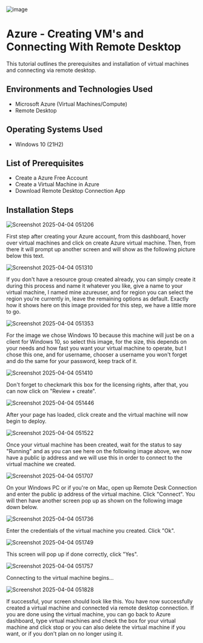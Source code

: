 ![image](https://github.com/user-attachments/assets/f34ea4bd-88a3-4c68-897e-f03fd499cb6d)



<h1>Azure - Creating VM's and Connecting With Remote Desktop</h1>
This tutorial outlines the prerequisites and installation of virtual machines and connecting via remote desktop.<br />


<h2>Environments and Technologies Used</h2>

- Microsoft Azure (Virtual Machines/Compute)
- Remote Desktop

<h2>Operating Systems Used </h2>

- Windows 10</b> (21H2)

<h2>List of Prerequisites</h2>

- Create a Azure Free Account
- Create a Virtual Machine in Azure
- Download Remote Desktop Connection App

<h2>Installation Steps</h2>

![Screenshot 2025-04-04 051206](https://github.com/user-attachments/assets/2646aa6a-b419-4b5b-9dac-398d253f1dc7)


First step after creating your Azure account, from this dashboard, hover over virtual machines and click on create Azure virtual machine.
Then, from there it will prompt up another screen and will show as the following picture below this text.

![Screenshot 2025-04-04 051310](https://github.com/user-attachments/assets/5b38ba80-7270-4196-bedf-ec15576106bb)

If you don't have a resource group created already, you can simply create it during this process and name it whatever you like,
give a name to your virtual machine, I named mine azureuser, and for region you can select the region you're currently in, leave the 
remaining options as default. Exactly how it shows here on this image provided for this step, we have a little more to go.


![Screenshot 2025-04-04 051353](https://github.com/user-attachments/assets/12101717-f744-44f2-8dc0-cbee7b651e64)

For the image we chose Windows 10 because this machine will just be on a client for Windows 10, so select this image,
for the size, this depends on your needs and how fast you want your virtual machine to operate, but I chose this one, 
and for username, chooser a username you won't forget and do the same for your password, keep track of it.


![Screenshot 2025-04-04 051410](https://github.com/user-attachments/assets/7f89a869-0e02-4a3b-81d6-b7f789c87ecc)

Don't forget to checkmark this box for the licensing rights, after that, you can now click on "Review + create".


![Screenshot 2025-04-04 051446](https://github.com/user-attachments/assets/4f358d24-ff04-4ce3-b4ff-3a512bafba99)

After your page has loaded, click create and the virtual machine will now begin to deploy.

![Screenshot 2025-04-04 051522](https://github.com/user-attachments/assets/b4007e18-c05f-4477-8db9-b21ec5d5aa3a)

Once your virtual machine has been created, wait for the status to say "Running" and as you can see here on the following
image above, we now have a public ip address and we will use this in order to connect to the virtual machine we created.

![Screenshot 2025-04-04 051707](https://github.com/user-attachments/assets/51ec3508-9a50-4e9c-9612-7e77e103914b)

On your Windows PC or if you're on Mac, open up Remote Desk Connection and enter the public ip address of the virtual machine. Click "Connect". 
You will then have another screen pop up as shown on the following image down below.

![Screenshot 2025-04-04 051736](https://github.com/user-attachments/assets/49d46d38-6bef-418a-80bf-ab9b5b5bfb1a)

Enter the credentials of the virtual machine you created. Click "Ok".

![Screenshot 2025-04-04 051749](https://github.com/user-attachments/assets/c715a913-962f-4166-8cfd-7ee8cfbf2897)

This screen will pop up if done correctly, click "Yes".

![Screenshot 2025-04-04 051757](https://github.com/user-attachments/assets/89db14eb-f706-492e-ad3e-9a0807dbd369)

Connecting to the virtual machine begins...

![Screenshot 2025-04-04 051828](https://github.com/user-attachments/assets/28e9d772-1bf9-4500-aff3-2713c33a6f4e)

If successful, your screen should look like this. You have now successfully created a virtual machine and connected 
via remote desktop connection. If you are done using the virtual machine, you can go back to Azure dashboard, type
virtual machines and check the box for your virtual machine and click stop or you can also delete the virtual machine if you want, or if you don't plan on no longer using it.
